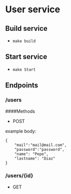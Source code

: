 # User service

## Build service

- ```make build```

## Start service

- ```make Start```

## Endpoints

### /users

####Methods

- POST

example body: 
```
{
    "mail":"mail@mail.com",
    "password":"password",
    "name": "Pepe",
    "lastname": "Diaz"
}
```

### /users/{id}

- GET
